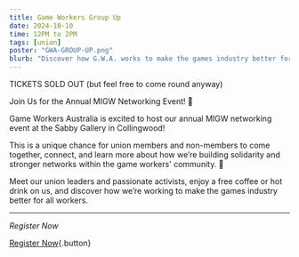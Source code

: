 ```yaml
---
title: Game Workers Group Up
date: 2024-10-10
time: 12PM to 2PM
tags: [union]
poster: "GWA-GROUP-UP.png"
blurb: "Discover how G.W.A. works to make the games industry better for all workers!"
---
```


TICKETS SOLD OUT (but feel free to come round anyway)

Join Us for the Annual MIGW Networking Event! 🌟

Game Workers Australia is excited to host our annual MIGW networking event at the Sabby Gallery in Collingwood!

This is a unique chance for union members and non-members to come together, connect, and learn more about how we’re building solidarity and stronger networks within the game workers' community. 🤝

Meet our union leaders and passionate activists, enjoy a free coffee or hot drink on us, and discover how we’re working to make the games industry better for all workers.
<hr>

*Register Now*

[Register Now](https://events.humanitix.com/game-workers-group-up){.button}
